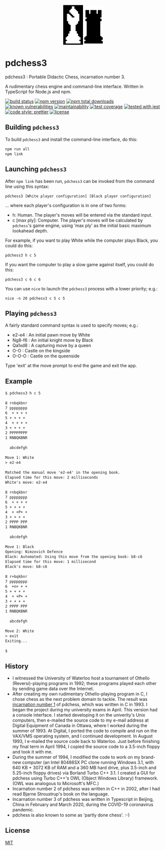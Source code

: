 <div style="text-align: center">
	<img src="assets/pdchess.128x128.icon.png" />
</div>

# pdchess3

pdchess3 : Portable Didactic Chess, incarnation number 3.

A rudimentary chess engine and command-line interface.
Written in TypeScript for Node.js and npm.

[![build status](https://secure.travis-ci.org/tom-weatherhead/pdchess3.svg)](https://travis-ci.org/tom-weatherhead/pdchess3)
[![npm version](https://img.shields.io/npm/v/pdchess3.svg)](https://www.npmjs.com/package/pdchess3)
[![npm total downloads](https://img.shields.io/npm/dt/pdchess3.svg)](https://www.npmjs.com/package/pdchess3)
[![known vulnerabilities](https://snyk.io/test/github/tom-weatherhead/pdchess3/badge.svg?targetFile=package.json&package-lock.json)](https://snyk.io/test/github/tom-weatherhead/pdchess3?targetFile=package.json&package-lock.json)
[![maintainability](https://api.codeclimate.com/v1/badges/2f473e151898df4d9f1f/maintainability)](https://codeclimate.com/github/tom-weatherhead/pdchess3/maintainability)
[![test coverage](https://api.codeclimate.com/v1/badges/2f473e151898df4d9f1f/test_coverage)](https://codeclimate.com/github/tom-weatherhead/pdchess3/test_coverage)
[![tested with jest](https://img.shields.io/badge/tested_with-jest-99424f.svg)](https://github.com/facebook/jest)
[![code style: prettier](https://img.shields.io/badge/code_style-prettier-ff69b4.svg?style=flat-square)](https://github.com/prettier/prettier)
[![license](https://img.shields.io/github/license/mashape/apistatus.svg)](https://github.com/tom-weatherhead/pdchess3/blob/master/LICENSE)

<!-- [![jest](https://jestjs.io/img/jest-badge.svg)](https://github.com/facebook/jest) -->

## Building `pdchess3`

To build `pdchess3` and install the command-line interface, do this:

```console
npm run all
npm link
```

## Launching `pdchess3`

After `npm link` has been run, `pdchess3` can be invoked from the command line using this syntax:

```console
pdchess3 [White player configuration] [Black player configuration]
```

... where each player's configuration is in one of two forms:

- h: Human. The player's moves will be entered via the standard input.
- c [max ply]: Computer. The player's moves will be calculated by `pdchess`'s game engine, using 'max ply' as the initial basic maximum lookahead depth.

For example, if you want to play White while the computer plays Black, you could do this:

```console
pdchess3 h c 5
```

If you want the computer to play a slow game against itself, you could do this:

```console
pdchess3 c 6 c 6
```

You can use `nice` to launch the `pdchess3` process with a lower priority; e.g.:

```console
nice -n 20 pdchess3 c 5 c 5
```

## Playing `pdchess3`

A fairly standard command syntax is used to specify moves; e.g.:

- e2-e4 : An initial pawn move by White
- Ng8-f6 : An initial knight move by Black
- Qa1xd8 : A capturing move by a queen
- O-O : Castle on the kingside
- O-O-O : Castle on the queenside

Type 'exit' at the move prompt to end the game and exit the app.

## Example

```
$ pdchess3 h c 5

8 rnbqkbnr
7 pppppppp
6  + + + +
5 + + + + 
4  + + + +
3 + + + + 
2 PPPPPPPP
1 RNBQKBNR

  abcdefgh

Move 1: White
> e2-e4

Matched the manual move 'e2-e4' in the opening book.
Elapsed time for this move: 2 milliseconds
White's move: e2-e4

8 rnbqkbnr
7 pppppppp
6  + + + +
5 + + + + 
4  + +P+ +
3 + + + + 
2 PPPP PPP
1 RNBQKBNR

  abcdefgh

Move 1: Black
Opening: Nimzovich Defence
Black: Automated: Using this move from the opening book: b8-c6
Elapsed time for this move: 1 millisecond
Black's move: b8-c6

8 r+bqkbnr
7 pppppppp
6  +n+ + +
5 + + + + 
4  + +P+ +
3 + + + + 
2 PPPP PPP
1 RNBQKBNR

  abcdefgh

Move 2: White
> exit
Exiting...

$
```

## History

- I witnessed the University of Waterloo host a tournament of Othello (Reversi)-playing programs in 1992; these programs played each other by sending game data over the Internet.
- After creating my own rudimentary Othello-playing program in C, I chose chess as the next problem domain to tackle. The result was [incarnation number 1](https://github.com/tom-weatherhead/pdchess1) of pdchess, which was written in C in 1993. I began the project during my university exams in April. This version had a console interface. I started developing it on the univerity's Unix computers, then e-mailed the source code to my e-mail address at Digital Equipment of Canada in Ottawa, where I worked during the summer of 1993. At Digital, I ported the code to compile and run on the VAX/VMS operating system, and I continued development. In August 1993, I e-mailed the source code back to Waterloo. Just before finishing my final term in April 1994, I copied the source code to a 3.5-inch floppy and took it with me.
- During the summer of 1994, I modified the code to work on my brand-new computer (an Intel 80486SX PC clone running Windows 3.1, with 640 KB + 3072 KB of RAM and a 360 MB hard drive, plus 3.5-inch and 5.25-inch floppy drives) via Borland Turbo C++ 3.1. I created a GUI for pdchess using Turbo C++'s OWL (Object Windows Library) framework. (OWL was analogous to Microsoft's MFC.)
- Incarnation number 2 of pdchess was written in C++ in 2002, after I had read Bjarne Stroustrup's book on the language.
- Incarnation number 3 of pdchess was written in Typescript in Beijing, China in February and March 2020, during the COVID-19 coronavirus pandemic.
- pdchess is also known to some as 'partly done chess'. :-)

## License
[MIT](https://choosealicense.com/licenses/mit/)
